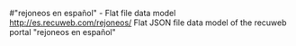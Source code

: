 #"rejoneos en español" - Flat file data model
http://es.recuweb.com/rejoneos/
Flat JSON file data model of the recuweb portal "rejoneos en español"
